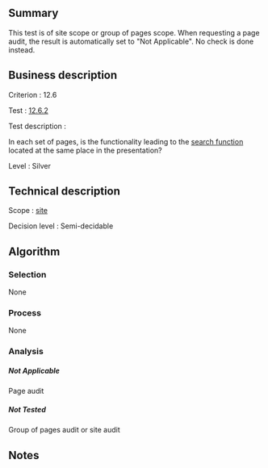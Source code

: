 ## Summary

This test is of site scope or group of pages scope. When requesting a page audit, the result is automatically set to "Not Applicable". No check is done instead.

## Business description

Criterion : 12.6

Test : [12.6.2](http://www.accessiweb.org/index.php/accessiweb-22-english-version.html#test-12-6-2)

Test description :

In each set of pages, is the functionality leading to the [search function](http://www.accessiweb.org/index.php/glossary-76.html#mMoteurRecherche) located at the same place in the presentation?

Level : Silver 

## Technical description

Scope : [site](/en/category/rules-design/accessiweb-11/scope/site)

Decision level : Semi-decidable

## Algorithm

### Selection

None

### Process

None

### Analysis

##### Not Applicable

Page audit 

##### Not Tested

Group of pages audit or site audit

## Notes

